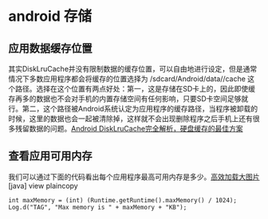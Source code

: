 # android 存储

## 应用数据缓存位置
其实DiskLruCache并没有限制数据的缓存位置，可以自由地进行设定，但是通常情况下多数应用程序都会将缓存的位置选择为 /sdcard/Android/data/<application package>/cache 这个路径。选择在这个位置有两点好处：第一，这是存储在SD卡上的，因此即使缓存再多的数据也不会对手机的内置存储空间有任何影响，只要SD卡空间足够就行。第二，这个路径被Android系统认定为应用程序的缓存路径，当程序被卸载的时候，这里的数据也会一起被清除掉，这样就不会出现删除程序之后手机上还有很多残留数据的问题。[Android DiskLruCache完全解析，硬盘缓存的最佳方案 ][1]
## 查看应用可用内存
我们可以通过下面的代码看出每个应用程序最高可用内存是多少。[高效加载大图片][2]
[java] view plaincopy

    int maxMemory = (int) (Runtime.getRuntime().maxMemory() / 1024);  
    Log.d("TAG", "Max memory is " + maxMemory + "KB");





[1]: http://blog.csdn.net/sinyu890807/article/details/28863651
[2]: http://blog.csdn.net/guolin_blog/article/details/9316683